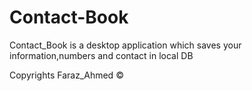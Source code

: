 # Contact-Book
Contact_Book is a desktop application which saves your information,numbers and contact in local DB

Copyrights Faraz_Ahmed ©
